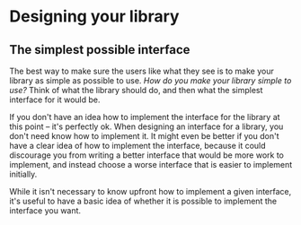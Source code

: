 # Designing your library

## The simplest possible interface

The best way to make sure the users like what they see is to make your library as simple as possible to use. *How do you
make your library simple to use?* Think of what the library should do, and then what the simplest interface for it would
be.

If you don't have an idea how to implement the interface for the library at this point – it's perfectly ok. When
designing an interface for a library, you don't need know how to implement it. It might even be better if you don't
have a clear idea of how to implement the interface, because it could discourage you from writing a better interface
that would be more work to implement, and instead choose a worse interface that is easier to implement initially.

While it isn't necessary to know upfront how to implement a given interface, it's useful to have a basic idea of whether
it is possible to implement the interface you want.
